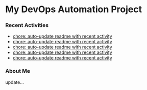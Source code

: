 # My DevOps Automation Project

### Recent Activities
<!-- activity:START -->
- [chore: auto-update readme with recent activity](https://github.com/kaigiii/mybowling-app/commit/66019e7925b577092ae5ca88dc4bde63ddca4eba)
- [chore: auto-update readme with recent activity](https://github.com/kaigiii/mybowling-app/commit/3d3af81df4da0778ffa143e236b4f3d19c3b4428)
- [chore: auto-update readme with recent activity](https://github.com/kaigiii/mybowling-app/commit/1d395fce01f7a5ea6105035a827f053891fdffc0)
- [chore: auto-update readme with recent activity](https://github.com/kaigiii/mybowling-app/commit/3adbd9cafde871005c791f7934cc412bba490346)
- [chore: auto-update readme with recent activity](https://github.com/kaigiii/mybowling-app/commit/8f52b19e77ca4b8cfde506a36373145c50067848)
<!-- activity:END -->

### About Me
<!-- MYLINKS:START -->
<!-- MYLINKS:END -->

update...
